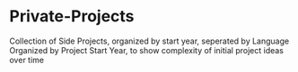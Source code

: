 # Private-Projects
Collection of Side Projects, organized by start year, seperated by Language
Organized by Project Start Year, to show complexity of initial project ideas over time
